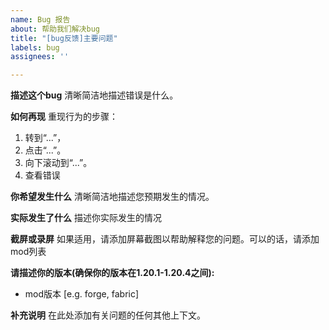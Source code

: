 ```yaml
---
name: Bug 报告
about: 帮助我们解决bug
title: "[bug反馈]主要问题"
labels: bug
assignees: ''

---
```


**描述这个bug**
清晰简洁地描述错误是什么。

**如何再现**
重现行为的步骤：
1. 转到“...”，
2. 点击“...”。
3. 向下滚动到“...”。
4. 查看错误

**你希望发生什么**
清晰简洁地描述您预期发生的情况。

**实际发生了什么**
描述你实际发生的情况

**截屏或录屏**
如果适用，请添加屏幕截图以帮助解释您的问题。可以的话，请添加mod列表

**请描述你的版本(确保你的版本在1.20.1-1.20.4之间):**
 - mod版本 [e.g. forge, fabric]

**补充说明**
在此处添加有关问题的任何其他上下文。
